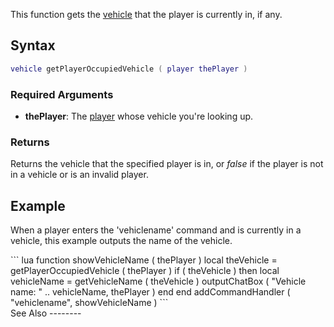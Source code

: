 This function gets the [vehicle](/vehicle.md "wikilink") that the player is currently in, if any.

Syntax
------

``` lua
vehicle getPlayerOccupiedVehicle ( player thePlayer )
```

### Required Arguments

-   **thePlayer**: The [player](/player.md "wikilink") whose vehicle you're looking up.

### Returns

Returns the vehicle that the specified player is in, or *false* if the player is not in a vehicle or is an invalid player.

Example
-------

When a player enters the 'vehiclename' command and is currently in a vehicle, this example outputs the name of the vehicle.

<section name="Server and client" class="both" show="true">
``` lua
function showVehicleName ( thePlayer )
    local theVehicle = getPlayerOccupiedVehicle ( thePlayer )
    if ( theVehicle ) then
        local vehicleName = getVehicleName ( theVehicle )
        outputChatBox ( "Vehicle name: " .. vehicleName, thePlayer )
    end
end
addCommandHandler ( "vehiclename", showVehicleName )
```

</section>
See Also
--------
